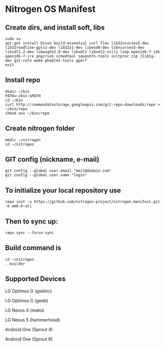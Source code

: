 Nitrogen OS Manifest
===================

Create dirs, and install soft, libs
-----------------------------------

    sudo su
    apt-get install bison build-essential curl flex lib32ncurses5-dev lib32readline-gplv2-dev lib32z1-dev libesd0-dev libncurses5-dev libsdl1.2-dev libwxgtk2.8-dev libxml2 libxml2-utils lzop openjdk-7-jdk openjdk-7-jre pngcrush schedtool squashfs-tools xsltproc zip zlib1g-dev git-core make phablet-tools gperf
    exit
    
    
Install repo
------------

    mkdir ~/bin
    PATH=~/bin:$PATH
    cd ~/bin
    curl http://commondatastorage.googleapis.com/git-repo-downloads/repo > ~/bin/repo
    chmod a+x ~/bin/repo
    

Create nitrogen folder
----------------------

    mkdir ~/nitrogen
    cd ~/nitrogen
    

GIT config (nickname, e-mail)
-----------------------------

    git config --global user.email "mail@domain.com"
    git config --global user.name "login"
    

To initialize your local repository use
---------------------------------------

    repo init -u https://github.com/nitrogen-project/nitrogen_manifest.git -b mm6.0-all
    

Then to sync up:
----------------

    repo sync --force-sync

Build command is
----------------

    cd ~/nitrogen
    . builder

Supported Devices
-----------------

LG Optimus G (geehrc)

LG Optimus G (geeb)

LG Nexus 4 (mako)

LG Nexus 5 (hammerhead)

Android One (Sprout 4)

Android One (Sprout 8)

